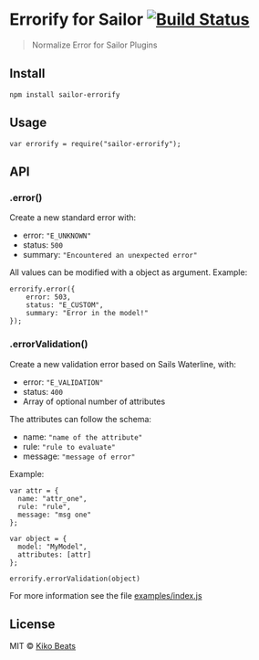 # Errorify for Sailor [![Build Status](https://travis-ci.org/sailorjs/sailor-errorify.svg?branch=master)](https://travis-ci.org/sailorjs/sailor-errorify)

> Normalize Error for Sailor Plugins

## Install

```
npm install sailor-errorify
```

## Usage

```
var errorify = require("sailor-errorify");
```

## API

### .error()

Create a new standard error with:

* error: `"E_UNKNOWN"`
* status: `500`
* summary: `"Encountered an unexpected error"`

All values can be modified with a object as argument. Example:

```
errorify.error({
	error: 503,
	status: "E_CUSTOM",
	summary: "Error in the model!"
});
```
 
### .errorValidation()

Create a new validation error based on Sails Waterline, with:

* error: `"E_VALIDATION"`
* status: `400`
* Array of optional number of attributes

The attributes can follow the schema:

* name: `"name of the attribute"`
* rule: `"rule to evaluate"`
* message: `"message of error"`

Example:

```
var attr = {
  name: "attr_one",
  rule: "rule",
  message: "msg one"
};

var object = {
  model: "MyModel",
  attributes: [attr]
};

errorify.errorValidation(object)
```



For more information see the file [examples/index.js](https://github.com/sailorjs/sailor-errorify/blob/master/examples/index.js)

## License

MIT © [Kiko Beats](http://kikobeats.com/)


